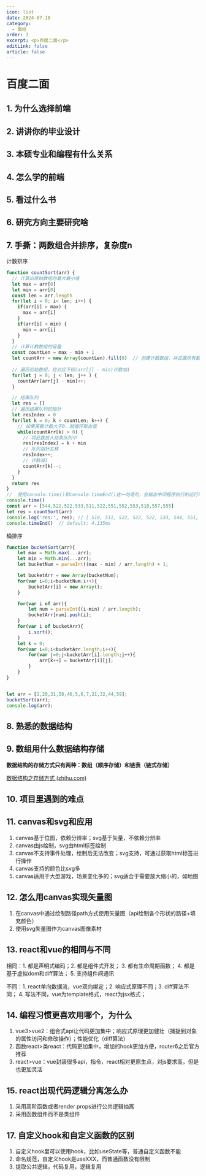 ```yaml
---
icon: list
date: 2024-07-18
category:
  - 面经
order: 3
excerpt: <p>百度二面</p>
editLink: false
article: false
---
```

# 百度二面

## 1. 为什么选择前端

## 2. 讲讲你的毕业设计

## 3. 本硕专业和编程有什么关系

## 4. 怎么学的前端

## 5. 看过什么书

## 6. 研究方向主要研究啥

## 7. 手撕：两数组合并排序，复杂度n

计数排序

```js
function countSort(arr) {
  // 计算出原始数组的最大最小值
  let max = arr[0]
  let min = arr[0]
  const len = arr.length
  for(let i = 0; i< len; i++) {
    if(arr[i] > max) {
      max = arr[i]
    }
    if(arr[i] < min) {
      min = arr[i]
    }
  }
  // 计算计数数组的容量
  const countLen = max - min + 1
  let countArr = new Array(countLen).fill(0)  // 创建计数数组，并设置所有数的计数初始值为0
  
  // 遍历初始数组，给对应下标(arr[j] - min)计数加1
  for(let j = 0; j < len; j++ ) {
    countArr[arr[j] - min]++;
  }

  // 结果队列
  let res = []
  // 遍历结果队列的指针
  let resIndex = 0
  for(let k = 0; k < countLen; k++) {
    // 如果某数计数大于0，就循环取出值
    while(countArr[k] > 0) {
      // 将此数放入结果队列中
      res[resIndex] = k + min
      // 队列指针右移
      resIndex++;
      // 计数减1
      countArr[k]--;
    }
  }
  return res
}
//  使用console.time()和console.timeEnd()这一句语句，会输出中间程序执行的运行时间
console.time()
const arr = [544,522,522,533,511,522,551,552,553,510,557,555]
let res = countSort(arr)
console.log('res:', res); // [ 510, 511, 522, 522, 522, 533, 544, 551, 552, 553, 555, 557 ]
console.timeEnd()  // default: 4.135ms
```

桶排序

```js
function bucketSort(arr){
    let max = Math.max(...arr);
    let min = Math.min(...arr);
    let bucketNum = parseInt((max - min) / arr.length) + 1;

    let bucketArr = new Array(bucketNum);
    for(var i=0;i<bucketNum;i++){
        bucketArr[i] = new Array();
    }

    for(var i of arr){
        let num = parseInt((i-min) / arr.length);
        bucketArr[num].push(i);
    }
    for(var i of bucketArr){
        i.sort();
    }
    let k = 0;
    for(var i=0;i<bucketArr.length;i++){
        for(var j=0;j<bucketArr[i].length;j++){
            arr[k++] = bucketArr[i][j];
        }
    }
}


let arr = [1,20,31,58,46,5,6,7,21,32,44,59];
bucketSort(arr);
console.log(arr);
```

## 8. 熟悉的数据结构

## 9. 数组用什么数据结构存储

**数据结构的存储⽅式只有两种：数组（顺序存储）和链表（链式存储）**

[数据结构之存储方式 (zhihu.com)](https://www.zhihu.com/tardis/zm/art/242509740?source_id=1005)

## 10. 项目里遇到的难点

## 11. canvas和svg和应用

1. canvas基于位图，依赖分辨率；svg基于矢量，不依赖分辨率
2. canvas由js绘制，svg由html标签绘制
3. canvas不支持事件处理，绘制后无法改变；svg支持，可通过获取html标签进行操作
4. canvas支持的颜色比svg多
5. canvas适用于大型游戏，场景变化多的；svg适合于需要放大缩小的，如地图

## 12. 怎么用canvas实现矢量图

1. 在canvas中通过绘制路径path方式使用矢量图（api绘制各个形状的路径+填充颜色）
2. 使用svg矢量图作为canvas图像素材

## 13. react和vue的相同与不同

相同：1. 都是声明式编码；2. 都是组件式开发； 3. 都有生命周期函数； 4. 都是基于虚拟dom和diff算法； 5. 支持组件间通讯

不同：1. react单向数据流，vue双向绑定；2. 响应式原理不同；3. diff算法不同； 4. 写法不同，vue为template格式，react为jsx格式；

## 14. 编程习惯更喜欢用哪个，为什么

1. vue3>vue2：组合式api让代码更加集中；响应式原理更加健壮（捕捉到对象的属性访问和修改操作）；性能优化（diff算法）
2. 函数react>类react：代码更加集中，增加的hook更加方便，router6之后官方推荐
3. react>vue：vue封装很多api，指令，react相对更原生点，对js要求高，但是也更加灵活

## 15. react出现代码逻辑分离怎么办

1. 采用高阶函数或者render props进行公共逻辑抽离
2. 采用函数组件而不是类组件

## 17. 自定义hook和自定义函数的区别

1. 自定义hook里可以使用hook，比如useState等，普通自定义函数不能
2. 命名规范，自定义hook是useXXX，而普通函数没有限制
3. 提取公共逻辑，代码复用，逻辑复用
